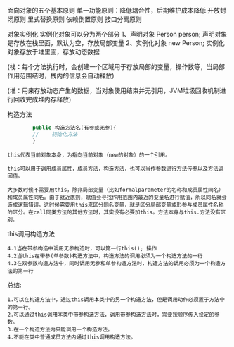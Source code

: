 面向对象的五个基本原则
    单一功能原则：降低耦合性，后期维护成本降低
    开放封闭原则
    里式替换原则
    依赖倒置原则
    接口分离原则

对象实例化
    实例化对象可以分为两个部分
    1、声明对象 Person person;
    声明对象是存放在栈里面，默认为空，存放局部变量
    2、实例化对象 new Person;
    实例化对象存放于堆里面，存放动态数据

(栈：每个方法执行时，会创建一个区域用于存放局部的变量，操作数等，当局部作用范围结时，栈内的信息会自动释放)

(堆：用来存放动态产生的数据，当对象使用结束并无引用，JVM垃圾回收机制进行回收完成堆内存释放)

构造方法
```java
        public 构造方法名(有参或无参){
        //    初始化方法
        }
```
    this代表当前对象本身，为指向当前对象（new的对象）的一个引用。

    this可以用于调用成员属性，成员方法，构造方法，也可以当作参数进行方法传参以及方法返回值。

    大多数时候不需要用this，除非局部变量（比如formalparameter的名称和成员属性同名）和成员属性同名。由于就近原则，赋值会寻找作用范围内最近的变量名进行赋值，所以同名就会造成逻辑错误。这时候需要用this来区分同名变量，就是区分局部变量或形参与成员属性名称的区分。在call同类方法的其他方法时，其实没有必要加this。方法本身与this.方法没有区别。

this调用构造方法

    4.1当在带参构造中调用无参构造时，可以第一行this(); 操作
    4.2当this在带参(单参数)构造方法中，构造方法的调用必须为一个构造方法的一行
    4.3在双参数构造方法中，同时调用无参和单参构造方法时，构造方法的调用必须为一个构造方法的第一行

总结:

    1.可以在构造方法中，通过this调用本类中的另一个构造方法，但是调用动作必须置于方法中的第一行。
    2.可以通过this调用本类中带参构造方法，调用带参构造方法时，需要按顺序传入设定的参数。
    3.在一个构造方法内只能调用一个构造方法。
    4.不能在类中普通成员方法内通过this调用构造方法。
